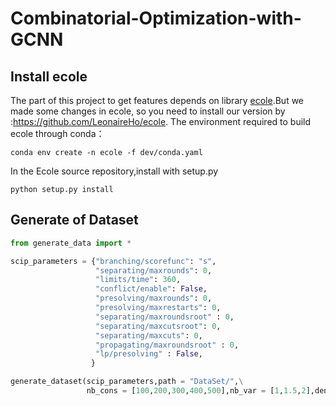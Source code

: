 # Combinatorial-Optimization-with-GCNN
## Install ecole
The part of this project to get features depends on library [ecole](https://markdown.com.cn).But we made some changes in ecole, so you need to install our version by :https://github.com/LeonaireHo/ecole.
The environment required to build ecole through conda：
~~~
conda env create -n ecole -f dev/conda.yaml
~~~
In the Ecole source repository,install with setup.py
~~~
python setup.py install
~~~

## Generate of Dataset
~~~python
from generate_data import *

scip_parameters = {"branching/scorefunc": "s",
                   "separating/maxrounds": 0,
                   "limits/time": 360,
                   "conflict/enable": False,
                   "presolving/maxrounds": 0,
                   "presolving/maxrestarts": 0,
                   "separating/maxroundsroot" : 0,
                   "separating/maxcutsroot": 0,
                   "separating/maxcuts": 0,
                   "propagating/maxroundsroot" : 0,
                   "lp/presolving" : False,
                  }

generate_dataset(scip_parameters,path = "DataSet/",\
                 nb_cons = [100,200,300,400,500],nb_var = [1,1.5,2],density = [0.1,0.15,0.2])
~~~
